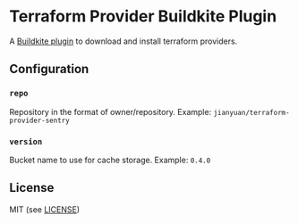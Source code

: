 # Terraform Provider Buildkite Plugin

A [Buildkite plugin](https://buildkite.com/docs/agent/v3/plugins) to download and install terraform providers.

## Configuration

### `repo`
Repository in the format of owner/repository. Example: `jianyuan/terraform-provider-sentry`

### `version`
Bucket name to use for cache storage. Example: `0.4.0`


## License
MIT (see [LICENSE](LICENSE))
